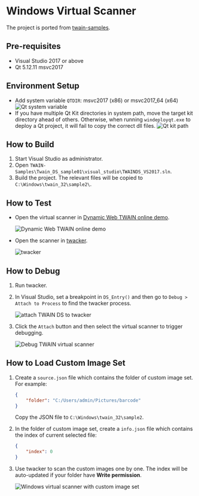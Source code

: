 # Windows Virtual Scanner
The project is ported from [twain-samples](https://github.com/twain/twain-samples).

## Pre-requisites
- Visual Studio 2017 or above
- Qt 5.12.11 msvc2017

## Environment Setup
- Add system variable `QTDIR`: msvc2017 (x86) or msvc2017_64 (x64)
    ![Qt system variable](https://www.dynamsoft.com/blog/wp-content/uploads/2021/11/qt-system-variable.jpg) 
- If you have multiple Qt Kit directories in system path, move the target kit directory ahead of others. Otherwise, when running `windeployqt.exe` to deploy a Qt project, it will fail to copy the correct dll files.
    ![Qt kit path](https://www.dynamsoft.com/blog/wp-content/uploads/2021/11/qt-kit-path-windeployqt.jpg)

## How to Build
1. Start Visual Studio as administrator.
2. Open `TWAIN-Samples\Twain_DS_sample01\visual_studio\TWAINDS_VS2017.sln`.
3. Build the project. The relevant files will be copied to `C:\Windows\twain_32\sample2\`.

## How to Test
- Open the virtual scanner in [Dynamic Web TWAIN online demo](https://demo.dynamsoft.com/web-twain/).
    
    ![Dynamic Web TWAIN online demo](https://www.dynamsoft.com/blog/wp-content/uploads/2021/11/dynamic-webtwain-online-demo.jpg)
- Open the scanner in [twacker](https://github.com/twain/twain-toolkit/tree/master/releases).
    
    ![twacker](https://www.dynamsoft.com/blog/wp-content/uploads/2021/11/twacker.jpg)


## How to Debug
1. Run twacker.
2. In Visual Studio, set a breakpoint in `DS_Entry()` and then go to `Debug > Attach to Process` to find the twacker process.
    
    ![attach TWAIN DS to twacker](https://www.dynamsoft.com/blog/wp-content/uploads/2021/11/debug-twain-ds.jpg)

3. Click the `Attach` button and then select the virtual scanner to trigger debugging. 
    
    ![Debug TWAIN virtual scanner](https://www.dynamsoft.com/blog/wp-content/uploads/2021/11/visual-studio-debug-twain-ds.jpg)


## How to Load Custom Image Set
1. Create a `source.json` file which contains the folder of custom image set. For example:
    
    ```json
    {
        "folder": "C:/Users/admin/Pictures/barcode"
    }
    ```
    
    Copy the JSON file to `C:\Windows\twain_32\sample2`.

2. In the folder of custom image set, create a `info.json` file which contains the index of current selected file:
    
    ```json
    {
        "index": 0
    }
    ```

3. Use twacker to scan the custom images one by one. The index will be auto-updated if your folder have **Write permission**.

    ![Windows virtual scanner with custom image set](https://www.dynamsoft.com/blog/wp-content/uploads/2021/11/windows-virtual-scanner-custom-images.jpg)
